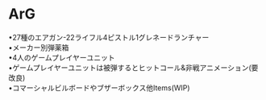 ﻿# ArG
•27種のエアガン-22ライフル4ピストル1グレネードランチャー<br />
•メーカー別弾薬箱<br />
•4人のゲームプレイヤーユニット<br />
•ゲームプレイヤーユニットは被弾するとヒットコール&非戦アニメーション(要改良)<br />
•コマーシャルビルボードやブザーボックス他Items(WIP)<br />
